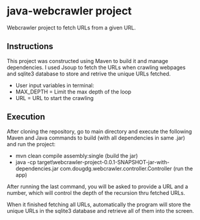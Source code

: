 # java-webcrawler project

Webcrawler project to fetch URLs from a given URL.

## Instructions

This project was constructed using Maven to build it and manage dependencies. I used Jsoup to fetch the URLs when crawling webpages and sqlite3 database to store and retrive the unique URLs fetched.
* User input variables in terminal:
* MAX_DEPTH = Limit the max depth of the loop
* URL = URL to start the crawling

## Execution

After cloning the repository, go to main directory and execute the following Maven and Java commands to build (with all dependencies in same .jar) and run the project:
* mvn clean compile assembly:single (build the jar)
* java -cp target\webcrawler-project-0.0.1-SNAPSHOT-jar-with-dependencies.jar com.dougdg.webcrawler.controller.Controller (run the app)

After running the last command, you will be asked to provide a URL and a number, which will control the depth of the recursion thru fetched URLs. 

When it finished fetching all URLs, automatically the program will store the unique URLs in the sqlite3 database and retrieve all of them into the screen.
